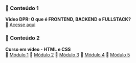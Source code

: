 ### 📌 Conteúdo 1

**Vídeo DPR: O que é FRONTEND, BACKEND e FULLSTACK?**  
🔗 [Acesse aqui](https://www.youtube.com/watch?v=uhvYrj3eQm4&t=2s)

### 📌 Conteúdo 2

**Curso em vídeo - HTML e CSS**  
🔗 [Módulo 1](https://youtube.com/playlist?list=PLHz_AreHm4dkZ9-atkcmcBaMZdmLHft8n&si=dlE74nbrTM_DfP3M)
🔗 [Módulo 2](https://youtube.com/playlist?list=PLHz_AreHm4dlUpEXkY1AyVLQGcpSgVF8s&si=9YC2fW8v7e9Y5hWt)
🔗 [Módulo 3](https://youtube.com/playlist?list=PLHz_AreHm4dmcAviDwiGgHbeEJToxbOpZ&si=982OsdTCRazy4Eod)
🔗 [Módulo 4](https://youtube.com/playlist?list=PLHz_AreHm4dkcVCk2Bn_fdVQ81Fkrh6WT&si=xsIi1Ptnib34FB9u)
🔗 [Módulo 5](https://youtube.com/playlist?list=PLHz_AreHm4dn1bAtIJWFrugl5z2Ej_52d&si=ZR59R9VC2GFMybDA)
